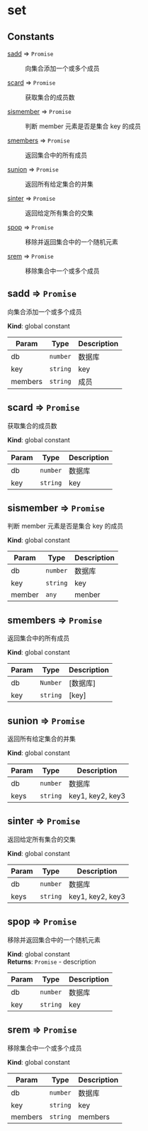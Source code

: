 # set 
## Constants

<dl>
<dt><a href="#sadd">sadd</a> ⇒ <code>Promise</code></dt>
<dd><p>向集合添加一个或多个成员</p>
</dd>
<dt><a href="#scard">scard</a> ⇒ <code>Promise</code></dt>
<dd><p>获取集合的成员数</p>
</dd>
<dt><a href="#sismember">sismember</a> ⇒ <code>Promise</code></dt>
<dd><p>判断 member 元素是否是集合 key 的成员</p>
</dd>
<dt><a href="#smembers">smembers</a> ⇒ <code>Promise</code></dt>
<dd><p>返回集合中的所有成员</p>
</dd>
<dt><a href="#sunion">sunion</a> ⇒ <code>Promise</code></dt>
<dd><p>返回所有给定集合的并集</p>
</dd>
<dt><a href="#sinter">sinter</a> ⇒ <code>Promise</code></dt>
<dd><p>返回给定所有集合的交集</p>
</dd>
<dt><a href="#spop">spop</a> ⇒ <code>Promise</code></dt>
<dd><p>移除并返回集合中的一个随机元素</p>
</dd>
<dt><a href="#srem">srem</a> ⇒ <code>Promise</code></dt>
<dd><p>移除集合中一个或多个成员</p>
</dd>
</dl>

<a name="sadd"></a>

## sadd ⇒ <code>Promise</code>
向集合添加一个或多个成员

**Kind**: global constant  

| Param | Type | Description |
| --- | --- | --- |
| db | <code>number</code> | 数据库 |
| key | <code>string</code> | key |
| members | <code>string</code> | 成员 |

<a name="scard"></a>

## scard ⇒ <code>Promise</code>
获取集合的成员数

**Kind**: global constant  

| Param | Type | Description |
| --- | --- | --- |
| db | <code>number</code> | 数据库 |
| key | <code>string</code> | key |

<a name="sismember"></a>

## sismember ⇒ <code>Promise</code>
判断 member 元素是否是集合 key 的成员

**Kind**: global constant  

| Param | Type | Description |
| --- | --- | --- |
| db | <code>number</code> | 数据库 |
| key | <code>string</code> | key |
| member | <code>any</code> | menber |

<a name="smembers"></a>

## smembers ⇒ <code>Promise</code>
返回集合中的所有成员

**Kind**: global constant  

| Param | Type | Description |
| --- | --- | --- |
| db | <code>Number</code> | [数据库] |
| key | <code>string</code> | [key] |

<a name="sunion"></a>

## sunion ⇒ <code>Promise</code>
返回所有给定集合的并集

**Kind**: global constant  

| Param | Type | Description |
| --- | --- | --- |
| db | <code>number</code> | 数据库 |
| keys | <code>string</code> | key1, key2, key3 |

<a name="sinter"></a>

## sinter ⇒ <code>Promise</code>
返回给定所有集合的交集

**Kind**: global constant  

| Param | Type | Description |
| --- | --- | --- |
| db | <code>number</code> | 数据库 |
| keys | <code>string</code> | key1, key2, key3 |

<a name="spop"></a>

## spop ⇒ <code>Promise</code>
移除并返回集合中的一个随机元素

**Kind**: global constant  
**Returns**: <code>Promise</code> - description  

| Param | Type | Description |
| --- | --- | --- |
| db | <code>number</code> | 数据库 |
| key | <code>string</code> | key |

<a name="srem"></a>

## srem ⇒ <code>Promise</code>
移除集合中一个或多个成员

**Kind**: global constant  

| Param | Type | Description |
| --- | --- | --- |
| db | <code>number</code> | 数据库 |
| key | <code>string</code> | key |
| members | <code>string</code> | members |

